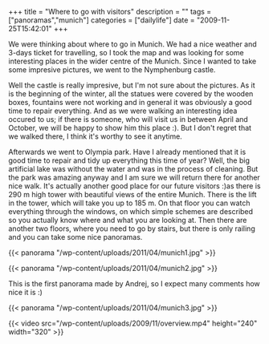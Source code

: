 +++
title = "Where to go with visitors"
description = ""
tags = ["panoramas","munich"]
categories = ["dailylife"]
date = "2009-11-25T15:42:01"
+++

We were thinking about where to go in Munich. We had a nice weather and 3-days ticket for
travelling, so I took the map and was looking for some interesting places in the wider centre of
the Munich. Since I wanted to take some impresive pictures, we went to the Nymphenburg castle.



Well the castle is really impresive, but I'm not sure about the pictures. As it is the beginning of
the winter, all the statues were covered by the wooden boxes, fountains were not working and in
general it was obviously a good time to repair everything. And as we were walking an interesting
idea occured to us; if there is someone, who will visit us in between April and October, we will be
happy to show him this place :). But I don't regret that we walked there, I think it's worthy to
see it anytime.

Afterwards we went to Olympia park. Have I already mentioned that it is good time to repair and tidy
up everything this time of year? Well, the big artificial lake was without the water and was in the
process of cleaning. But the park was amazing anyway and I am sure we will return there for another
nice walk. It's actually another good place for our future visitors :)as there is 290 m high tower
with beautiful views of the entire Munich. There is the lift in the tower, which will take you up
to 185 m. On that floor you can watch everything through the windows, on which simple schemes are
described so you actually know where and what you are looking at. Then there are another two
floors, where you need to go by stairs, but there is only railing and you can take some nice
panoramas.

{{< panorama "/wp-content/uploads/2011/04/munich1.jpg"  >}}

{{< panorama "/wp-content/uploads/2011/04/munich2.jpg"  >}}

This is the first panorama made by Andrej, so I expect many comments how nice it is :)

{{< panorama "/wp-content/uploads/2011/04/munich3.jpg"  >}}


{{< video src="/wp-content/uploads/2009/11/overview.mp4" height="240" width="320" >}}


